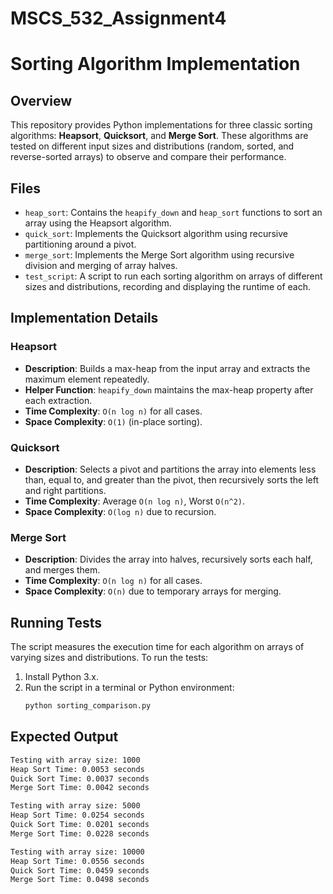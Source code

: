 # MSCS_532_Assignment4

# Sorting Algorithm Implementation

## Overview

This repository provides Python implementations for three classic sorting algorithms: **Heapsort**, **Quicksort**, and **Merge Sort**. These algorithms are tested on different input sizes and distributions (random, sorted, and reverse-sorted arrays) to observe and compare their performance.

## Files

- `heap_sort`: Contains the `heapify_down` and `heap_sort` functions to sort an array using the Heapsort algorithm.
- `quick_sort`: Implements the Quicksort algorithm using recursive partitioning around a pivot.
- `merge_sort`: Implements the Merge Sort algorithm using recursive division and merging of array halves.
- `test_script`: A script to run each sorting algorithm on arrays of different sizes and distributions, recording and displaying the runtime of each.

## Implementation Details

### Heapsort
- **Description**: Builds a max-heap from the input array and extracts the maximum element repeatedly.
- **Helper Function**: `heapify_down` maintains the max-heap property after each extraction.
- **Time Complexity**: `O(n log n)` for all cases.
- **Space Complexity**: `O(1)` (in-place sorting).

### Quicksort
- **Description**: Selects a pivot and partitions the array into elements less than, equal to, and greater than the pivot, then recursively sorts the left and right partitions.
- **Time Complexity**: Average `O(n log n)`, Worst `O(n^2)`.
- **Space Complexity**: `O(log n)` due to recursion.

### Merge Sort
- **Description**: Divides the array into halves, recursively sorts each half, and merges them.
- **Time Complexity**: `O(n log n)` for all cases.
- **Space Complexity**: `O(n)` due to temporary arrays for merging.

## Running Tests

The script measures the execution time for each algorithm on arrays of varying sizes and distributions. To run the tests:
1. Install Python 3.x.
2. Run the script in a terminal or Python environment:
   ```sh
   python sorting_comparison.py
## Expected Output
```sh
Testing with array size: 1000
Heap Sort Time: 0.0053 seconds
Quick Sort Time: 0.0037 seconds
Merge Sort Time: 0.0042 seconds

Testing with array size: 5000
Heap Sort Time: 0.0254 seconds
Quick Sort Time: 0.0201 seconds
Merge Sort Time: 0.0228 seconds

Testing with array size: 10000
Heap Sort Time: 0.0556 seconds
Quick Sort Time: 0.0459 seconds
Merge Sort Time: 0.0498 seconds
  
